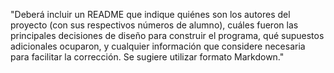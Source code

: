 "Deberá incluir un README que indique quiénes son los autores del proyecto (con sus respectivos números
de alumno), cuáles fueron las principales decisiones de diseño para construir el programa, qué supuestos
adicionales ocuparon, y cualquier información que considere necesaria para facilitar la corrección. Se sugiere
utilizar formato Markdown."